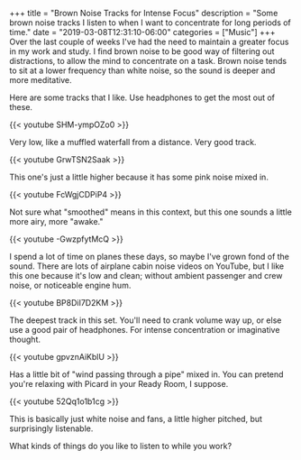 +++
title = "Brown Noise Tracks for Intense Focus"
description = "Some brown noise tracks I listen to when I want to concentrate for long periods of time."
date = "2019-03-08T12:31:10-06:00"
categories = ["Music"]
+++
Over the last couple of weeks I've had the need to maintain a greater focus in my work and study. I find brown noise to be good way of filtering out distractions, to allow the mind to concentrate on a task. Brown noise tends to sit at a lower frequency than white noise, so the sound is deeper and more meditative. 

Here are some tracks that I like. Use headphones to get the most out of these.

{{< youtube SHM-ympOZo0 >}}

Very low, like a muffled waterfall from a distance. Very good track.
<!--more-->
{{< youtube GrwTSN2Saak >}}

This one's just a little higher because it has some pink noise mixed in.

{{< youtube FcWgjCDPiP4 >}}

Not sure what "smoothed" means in this context, but this one sounds a little more airy, more "awake."

{{< youtube -GwzpfytMcQ >}}

I spend a lot of time on planes these days, so maybe I've grown fond of the sound. There are lots of airplane cabin noise videos on YouTube, but I like this one because it's low and clean; without ambient passenger and crew noise, or noticeable engine hum. 

{{< youtube BP8DiI7D2KM >}}

The deepest track in this set. You'll need to crank volume way up, or else use a good pair of headphones. For intense concentration or imaginative thought.

{{< youtube gpvznAiKblU >}}

Has a little bit of "wind passing through a pipe" mixed in. You can pretend you're relaxing with Picard in your Ready Room, I suppose.

{{< youtube 52Qq1o1b1cg >}}

This is basically just white noise and fans, a little higher pitched, but surprisingly listenable.

What kinds of things do you like to listen to while you work?
